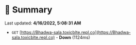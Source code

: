 # 📖 Summary
Last updated: **4/16/2022, 5:08:31 AM**

- `GET` [https://Bhadwa-sala.toxicblte.repl.co](https://Bhadwa-sala.toxicblte.repl.co) - **Down** (1124ms)
